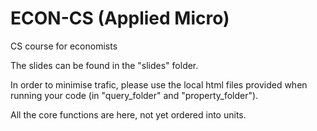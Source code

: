 # ECON-CS (Applied Micro)
CS course for economists

The slides can be found in the "slides" folder.

In order to minimise trafic, please use the local html files provided when running your code (in "query_folder" and "property_folder").

All the core functions are here, not yet ordered into units.


